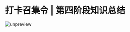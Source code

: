 # 打卡召集令 \| 第四阶段知识总结

![unpreview](<https://static001.geekbang.org/resource/image/52/ce/52788574ceabff1adbdebfe69d3debce.jpg>)

<!-- [[[read_end]]] -->

